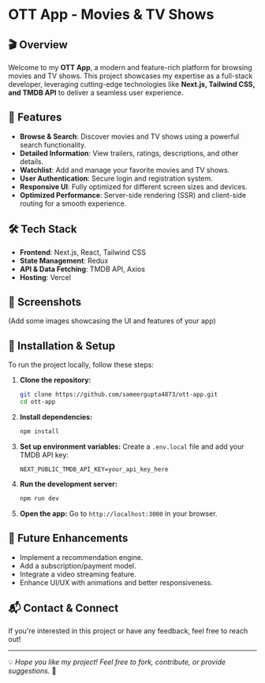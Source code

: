 # OTT App - Movies & TV Shows

## 🎬 Overview
Welcome to my **OTT App**, a modern and feature-rich platform for browsing movies and TV shows. This project showcases my expertise as a full-stack developer, leveraging cutting-edge technologies like **Next.js, Tailwind CSS, and TMDB API** to deliver a seamless user experience.

## 🚀 Features
- **Browse & Search**: Discover movies and TV shows using a powerful search functionality.
- **Detailed Information**: View trailers, ratings, descriptions, and other details.
- **Watchlist**: Add and manage your favorite movies and TV shows.
- **User Authentication**: Secure login and registration system.
- **Responsive UI**: Fully optimized for different screen sizes and devices.
- **Optimized Performance**: Server-side rendering (SSR) and client-side routing for a smooth experience.

## 🛠️ Tech Stack
- **Frontend**: Next.js, React, Tailwind CSS
- **State Management**: Redux
- **API & Data Fetching**: TMDB API, Axios
- **Hosting**: Vercel

## 📸 Screenshots
(Add some images showcasing the UI and features of your app)

## 🔧 Installation & Setup
To run the project locally, follow these steps:

1. **Clone the repository:**
   ```bash
   git clone https://github.com/sameergupta4873/ott-app.git
   cd ott-app
   ```
2. **Install dependencies:**
   ```bash
   npm install
   ```
3. **Set up environment variables:**
   Create a `.env.local` file and add your TMDB API key:
   ```plaintext
   NEXT_PUBLIC_TMDB_API_KEY=your_api_key_here
   ```
4. **Run the development server:**
   ```bash
   npm run dev
   ```
5. **Open the app:**
   Go to `http://localhost:3000` in your browser.

## 📌 Future Enhancements
- Implement a recommendation engine.
- Add a subscription/payment model.
- Integrate a video streaming feature.
- Enhance UI/UX with animations and better responsiveness.

## 📬 Contact & Connect
If you're interested in this project or have any feedback, feel free to reach out!

---
💡 *Hope you like my project! Feel free to fork, contribute, or provide suggestions.* 🚀

